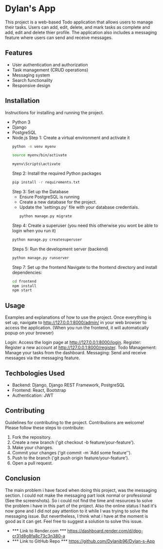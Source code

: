 # Dylan's App 
This project is a web-based Todo application that allows users to manage their tasks. Users can add, edit, delete, and mark tasks as complete and add, edit and delete thier profile. The application also includes a messaging feature where users can send and receive messages.

## Features
- User authentication and authorization
- Task management (CRUD operations)
- Messaging system
- Search functionality
- Responsive design
  
## Installation 
Instructions for installing and running the project.
- Python 3
- Django
- PostgreSQL
- Node.js
  Step 1: Create a virtual environment and activate it
  ```bash
  python -m venv myenv
  ```
  ```bash
  source myenv/bin/activate
  ```
  ```bash
  myenv\Scripts\activate
  ```
  Step 2: Install the required Python packages
  ```bash
  pip install -r requirements.txt
  ```
  Step 3: Set up the Database
  - Ensure PostgreSQL is running
  - Create a new database for the project.
  - Update the 'settings.py' file with your database credentials.
    ```bash
    python manage.py migrate
    ```
  Step 4: Create a superuser (you need this otherwise you wont be able to login when you run it)
  ```bash
  python manage.py createsuperuser
  ```
  Steps 5: Run the development server (backend)
  ```bash
  python manage.py runserver
  ```
  Step 7: Set up the frontend
  Navigate to the frontend directory and install dependencies:
  ```bash
  cd frontend
  npm install
  npm start
  ```
## Usage 
Examples and explanations of how to use the project.
Once everything is set up, navigate to http://127.0.0.1:8000/admin/ in your web browser to access the application. (When you run the frontend, it will automatically popup on your browser)

Login: Access the login page at http://127.0.0.1:8000/login.
Register: Register a new account at http://127.0.0.1:8000/register.
Todo Management: Manage your tasks from the dashboard.
Messaging: Send and receive messages via the messaging feature.

## Techbologies Used
- Backend: Django, Django REST Framework, PostgreSQL
- Frontend: React, Bootstrap
- Authentication: JWT

## Contributing 
Guidelines for contributing to the project. Contributions are welcome! Please follow these steps to contribute:
1. Fork the repository.
2. Create a new branch ('git checkout -b feature/your-feature').
3. Make your changes.
4. Commit your changes ('git commit -m 'Add some feature'').
5. Push to the branch ('git push origin feature/your-feature').
6. Open a pull request.

## Conclusion
The main problem i have faced when doing this project, was the messaging section. I could not make the messaging part look normal or professional (See the screenshots). So i could not find the time and resources to solve the problem i have in this part of the project. Also the online status I had it's now gone and I did not pay attention to it while I was trying to solve the messaging issue. But nevertheless, I think what i have at the moment is good as it can get. Feel free to suggest a solution to solve this issue. 

- *** Link to Render.com ***
  https://dashboard.render.com/d/dpg-cr31d8g8fa8c73c3n380-a
- *** Link to GitHub Repo ***
  https://github.com/Dylanjb96/Dylan-s-App
 
